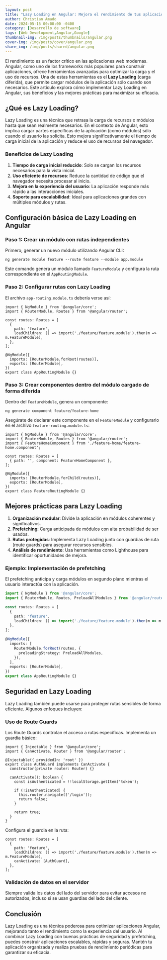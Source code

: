 ```yaml
---
layout: post
title: "Lazy Loading en Angular: Mejora el rendimiento de tus aplicaciones"
author: Christian Amado
date: 2024-05-15 00:00:00 -0400
category: [Desarrollo de software]
tags: [Web Development,Angular,Google]
thumbnail-img: /img/posts/thumbnails/angular.png
cover-img: /img/posts/cover/angular.png
share_img: /img/posts/shared/angular.png
---
```


El rendimiento es un factor crítico en las aplicaciones web modernas. Angular, como uno de los frameworks más populares para construir aplicaciones, ofrece herramientas avanzadas para optimizar la carga y el uso de recursos. Una de estas herramientas es el **Lazy Loading** (carga diferida), que permite cargar módulos de la aplicación sólo cuando son necesarios. Este artículo explora cómo implementar Lazy Loading en Angular, sus beneficios y las mejores prácticas para maximizar su eficacia.

## ¿Qué es Lazy Loading?
Lazy Loading es una técnica que retrasa la carga de recursos o módulos hasta que sean realmente necesarios. En el contexto de Angular, esto implica cargar partes específicas de la aplicación (como módulos) sólo cuando el usuario las solicita. Esto mejora significativamente el tiempo de carga inicial de la aplicación y reduce el uso de recursos del navegador.

### Beneficios de Lazy Loading
1. **Tiempo de carga inicial reducido**: Solo se cargan los recursos necesarios para la vista inicial.
2. **Uso eficiente de recursos**: Reduce la cantidad de código que el navegador necesita procesar al inicio.
3. **Mejora en la experiencia del usuario**: La aplicación responde más rápido a las interacciones iniciales.
4. **Soporte para escalabilidad**: Ideal para aplicaciones grandes con múltiples módulos y rutas.

## Configuración básica de Lazy Loading en Angular

### Paso 1: Crear un módulo con rutas independientes
Primero, generar un nuevo módulo utilizando Angular CLI:

```
ng generate module feature --route feature --module app.module
```

Este comando genera un módulo llamado `FeatureModule` y configura la ruta correspondiente en el `AppRoutingModule`.

### Paso 2: Configurar rutas con Lazy Loading
El archivo `app-routing.module.ts` debería verse así:

```
import { NgModule } from '@angular/core';
import { RouterModule, Routes } from '@angular/router';

const routes: Routes = [
  {
    path: 'feature',
    loadChildren: () => import('./feature/feature.module').then(m => m.FeatureModule),
  },
];

@NgModule({
  imports: [RouterModule.forRoot(routes)],
  exports: [RouterModule],
})
export class AppRoutingModule {}
```

### Paso 3: Crear componentes dentro del módulo cargado de forma diferida
Dentro del `FeatureModule`, genera un componente:

```
ng generate component feature/feature-home
```

Asegúrate de declarar este componente en el `FeatureModule` y configurarlo en el archivo `feature-routing.module.ts`:

```
import { NgModule } from '@angular/core';
import { RouterModule, Routes } from '@angular/router';
import { FeatureHomeComponent } from './feature-home/feature-home.component';

const routes: Routes = [
  { path: '', component: FeatureHomeComponent },
];

@NgModule({
  imports: [RouterModule.forChild(routes)],
  exports: [RouterModule],
})
export class FeatureRoutingModule {}
```

## Mejores prácticas para Lazy Loading
1. **Organización modular**: Divide la aplicación en módulos coherentes y significativos.
2. **Prefetching**: Carga anticipada de módulos con alta probabilidad de ser usados.
3. **Rutas protegidas**: Implementa Lazy Loading junto con guardias de ruta (route guards) para asegurar recursos sensibles.
4. **Análisis de rendimiento**: Usa herramientas como Lighthouse para identificar oportunidades de mejora.

### Ejemplo: Implementación de prefetching
El prefetching anticipa y carga módulos en segundo plano mientras el usuario interactúa con la aplicación.

```typescript
import { NgModule } from '@angular/core';
import { RouterModule, Routes, PreloadAllModules } from '@angular/router';

const routes: Routes = [
  {
    path: 'feature',
    loadChildren: () => import('./feature/feature.module').then(m => m.FeatureModule),
  },
];

@NgModule({
  imports: [
    RouterModule.forRoot(routes, {
      preloadingStrategy: PreloadAllModules,
    }),
  ],
  exports: [RouterModule],
})
export class AppRoutingModule {}
```

## Seguridad en Lazy Loading
Lazy Loading también puede usarse para proteger rutas sensibles de forma eficiente. Algunos enfoques incluyen:

### Uso de Route Guards
Los Route Guards controlan el acceso a rutas específicas. Implementa un guardia básico:

```
import { Injectable } from '@angular/core';
import { CanActivate, Router } from '@angular/router';

@Injectable({ providedIn: 'root' })
export class AuthGuard implements CanActivate {
  constructor(private router: Router) {}

  canActivate(): boolean {
    const isAuthenticated = !!localStorage.getItem('token');

    if (!isAuthenticated) {
      this.router.navigate(['/login']);
      return false;
    }

    return true;
  }
}
```

Configura el guardia en la ruta:

```
const routes: Routes = [
  {
    path: 'feature',
    loadChildren: () => import('./feature/feature.module').then(m => m.FeatureModule),
    canActivate: [AuthGuard],
  },
];
```

### Validación de datos en el servidor
Siempre valida los datos del lado del servidor para evitar accesos no autorizados, incluso si se usan guardias del lado del cliente.

## Conclusión
Lazy Loading es una técnica poderosa para optimizar aplicaciones Angular, mejorando tanto el rendimiento como la experiencia del usuario. Al combinar Lazy Loading con buenas prácticas de seguridad y prefetching, puedes construir aplicaciones escalables, rápidas y seguras. Mantén tu aplicación organizada y realiza pruebas de rendimiento periódicas para garantizar su eficacia.